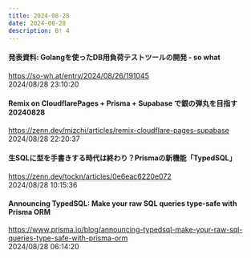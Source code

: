 ```yaml
---
title: 2024-08-28
date: 2024-08-28
description: B! 4
---
```


#### 発表資料: Golangを使ったDB用負荷テストツールの開発 - so what
https://so-wh.at/entry/2024/08/26/191045<br>
2024/08/28 23:10:20<br>


#### Remix on CloudflarePages + Prisma + Supabase で銀の弾丸を目指す 20240828
https://zenn.dev/mizchi/articles/remix-cloudflare-pages-supabase<br>
2024/08/28 22:20:37<br>


#### 生SQLに型を手書きする時代は終わり？Prismaの新機能「TypedSQL」
https://zenn.dev/tockn/articles/0e6eac6220e072<br>
2024/08/28 10:15:36<br>


#### Announcing TypedSQL: Make your raw SQL queries type-safe with Prisma ORM
https://www.prisma.io/blog/announcing-typedsql-make-your-raw-sql-queries-type-safe-with-prisma-orm<br>
2024/08/28 06:14:20<br>


